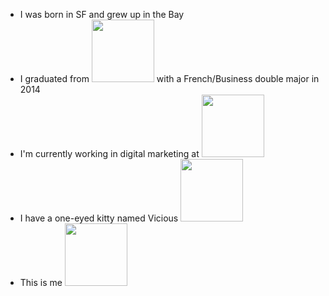 + I was born in SF and grew up in the Bay
+ I graduated from <img src="https://upload.wikimedia.org/wikipedia/commons/thumb/0/03/Cal_logo.png/230px-Cal_logo.png" width=100> with a French/Business double major in 2014 
+ I'm currently working in digital marketing at <img src="http://www.underconsideration.com/brandnew/archives/credit_karma_logo_animation.gif" width=100>
+ I have a one-eyed kitty named Vicious <img src="https://scontent-iad3-1.xx.fbcdn.net/v/t34.0-12/16808758_10154755345860873_1124846091_n.jpg?oh=ebecccf457b88ff0ff995b7055ee1f1a&oe=58A8AD96" width=100>
+ This is me <img src="https://scontent-iad3-1.xx.fbcdn.net/v/t1.0-9/13434827_10154058866675873_4124615198520877715_n.jpg?oh=72a3475b491fed3be59e49d3dbd4a08f&oe=59447C15" width=100>
